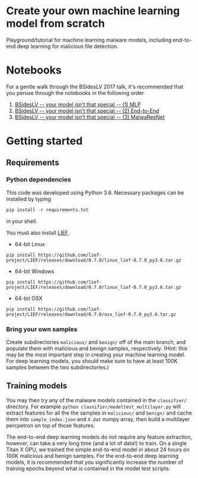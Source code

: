 # Create your own machine learning model from scratch
Playground/tutorial for machine learning malware models, including end-to-end deep learning for malicious file detection.

# Notebooks
For a gentle walk through the BSidesLV 2017 talk, it's recommended that you peruse through the notebooks in the following order
1. [BSidesLV -- your model isn't that special -- (1) MLP](BSidesLV%20--%20your%20model%20isn't%20that%20special%20--%20(1)%20MLP.ipynb)
2. [BSidesLV -- your model isn't that special -- (2) End-to-End](BSidesLV%20--%20your%20model%20isn't%20that%20special%20--%20(2)%20End-to-End.ipynb)
3. [BSidesLV -- your model isn't that special -- (3) MalwaResNet](BSidesLV%20--%20your%20model%20isn't%20that%20special%20--%20(3)%20MalwaResNet.ipynb)

# Getting started
## Requirements
### Python dependencies
This code was developed using Python 3.6.  Necessary packages can be installed by typing
```python
pip install -r requirements.txt
```
in your shell.

You must also install [LIEF](https://lief.quarkslab.com/#download).
* 64-bit Linux 

```pip install https://github.com/lief-project/LIEF/releases/download/0.7.0/linux_lief-0.7.0_py3.6.tar.gz```
* 64-bit Windows 

```pip install https://github.com/lief-project/LIEF/releases/download/0.7.0/linux_lief-0.7.0_py3.6.tar.gz```
* 64-bit OSX 

```pip install https://github.com/lief-project/LIEF/releases/download/0.7.0/osx_lief-0.7.0_py3.6.tar.gz```

### Bring your own samples
Create subdirectories `malicious/` and `benign/` off of the main branch, and populate them with malicious and benign samples, respectively.  (Hint: this may be the most important step in creating your machine learning model.  For deep learning models, you should make sure to have at least 100K samples between the two subdirectories.)

## Training models
You may then try any of the malware models contained in the `classifier/` directory.  For example ```python classifier/modeltest_multilayer.py``` will extract features for all the the samples in `malicious/` and `benign/` and cache them into `sample_index.json` and `X.dat` numpy array, then build a multilayer percpetron on top of those features.

The end-to-end deep learning models do not require any feature extraction, however, can take a very long time (and a lot of data!) to train.  On a single Titan X GPU, we trained the simple end-to-end model in about 24 hours on 100K malicious and benign samples.  For the end-to-end deep learning models, it is recommended that you significantly increase the number of training epochs beyond what is contained in the model test scripts.
